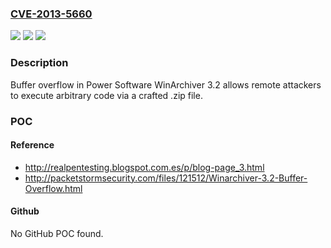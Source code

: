 ### [CVE-2013-5660](https://cve.mitre.org/cgi-bin/cvename.cgi?name=CVE-2013-5660)
![](https://img.shields.io/static/v1?label=Product&message=n%2Fa&color=blue)
![](https://img.shields.io/static/v1?label=Version&message=n%2Fa&color=blue)
![](https://img.shields.io/static/v1?label=Vulnerability&message=n%2Fa&color=brighgreen)

### Description

Buffer overflow in Power Software WinArchiver 3.2 allows remote attackers to execute arbitrary code via a crafted .zip file.

### POC

#### Reference
- http://realpentesting.blogspot.com.es/p/blog-page_3.html
- http://packetstormsecurity.com/files/121512/Winarchiver-3.2-Buffer-Overflow.html

#### Github
No GitHub POC found.

